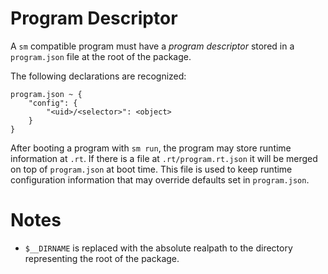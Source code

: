 Program Descriptor
==================

A `sm` compatible program must have a *program descriptor* stored in a `program.json` file at the root of the package.

The following declarations are recognized:

	program.json ~ {
	    "config": {
	    	"<uid>/<selector>": <object>
	    }
	}

After booting a program with `sm run`, the program may store runtime information at `.rt`.
If there is a file at `.rt/program.rt.json` it will be merged on top of `program.json` at boot time. This file is used to keep runtime configuration information that may override defaults set in `program.json`.


Notes
=====

  * `$__DIRNAME` is replaced with the absolute realpath to the directory representing the root of the package.
